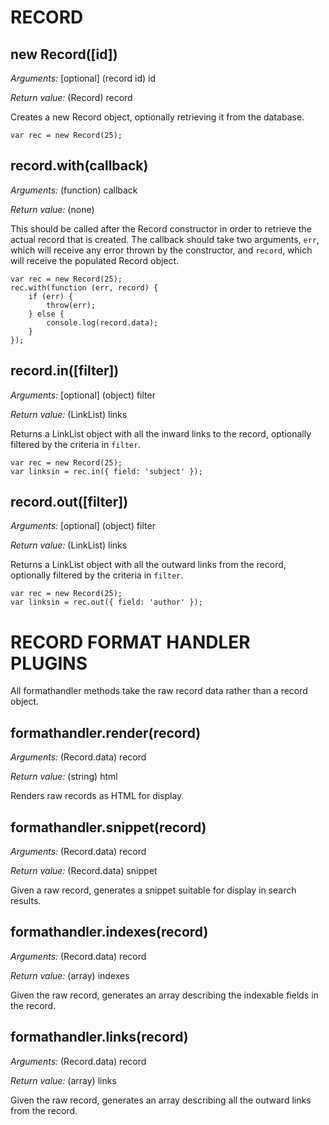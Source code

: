 RECORD
======

new Record([id])
----------------

*Arguments:* [optional] (record id) id

*Return value:* (Record) record

Creates a new Record object, optionally retrieving it from the database.

    var rec = new Record(25);


record.with(callback)
---------------------

*Arguments:* (function) callback

*Return value:* (none)

This should be called after the Record constructor in order to retrieve the
actual record that is created. The callback should take two arguments, `err`,
which will receive any error thrown by the constructor, and `record`, which will
receive the populated Record object.

    var rec = new Record(25);
    rec.with(function (err, record) {
        if (err) {
            throw(err);
        } else {
            console.log(record.data);
        }
    });

record.in([filter])
-------------------

*Arguments:* [optional] (object) filter

*Return value:* (LinkList) links

Returns a LinkList object with all the inward links to the record, optionally
filtered by the criteria in `filter`.

    var rec = new Record(25);
    var linksin = rec.in({ field: 'subject' });


record.out([filter])
--------------------

*Arguments:* [optional] (object) filter

*Return value:* (LinkList) links

Returns a LinkList object with all the outward links from the record, optionally
filtered by the criteria in `filter`.

    var rec = new Record(25);
    var linksin = rec.out({ field: 'author' });


RECORD FORMAT HANDLER PLUGINS
=============================

All formathandler methods take the raw record data rather than a record object.

formathandler.render(record)
----------------------------

*Arguments:* (Record.data) record

*Return value:* (string) html

Renders raw records as HTML for display.


formathandler.snippet(record)
-----------------------------

*Arguments:* (Record.data) record

*Return value:* (Record.data) snippet

Given a raw record, generates a snippet suitable for display in search results.


formathandler.indexes(record)
-----------------------------

*Arguments:* (Record.data) record

*Return value:* (array) indexes

Given the raw record, generates an array describing the indexable fields in the
record.


formathandler.links(record)
---------------------------

*Arguments:* (Record.data) record

*Return value:* (array) links

Given the raw record, generates an array describing all the outward links from the
record.
